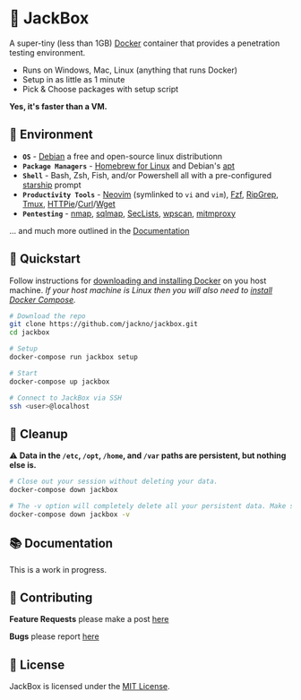 # 🧨 JackBox

A super-tiny (less than 1GB) [Docker](https://www.docker.com) container that provides a penetration testing environment.

- Runs on Windows, Mac, Linux (anything that runs Docker)
- Setup in as little as 1 minute
- Pick & Choose packages with setup script

**Yes, it's faster than a VM.**

## 🎡 Environment
- **`OS`** - [Debian](https://www.debian.org) a free and open-source linux distributionn
- **`Package Managers`** - [Homebrew for Linux](https://brew.sh/) and Debian's [apt](https://wiki.debian.org/DebianRepository)
- **`Shell`** - Bash, Zsh, Fish, and/or Powershell all with a pre-configured [starship](https://github.com/starship/starship) prompt
- **`Productivity Tools`** - [Neovim](https://neovim.io/) (symlinked to `vi` and `vim`), [Fzf](https://github.com/junegunn/fzf), [RipGrep](https://github.com/BurntSushi/ripgrep), [Tmux](https://github.com/tmux/tmux/wiki), [HTTPie](https://httpie.io)/[Curl](https://curl.se)/[Wget](https://www.gnu.org/software/wget/)
- **`Pentesting`** - [nmap](https://nmap.org/), [sqlmap](http://sqlmap.org/), [SecLists](https://github.com/danielmiessler/SecLists), [wpscan](https://github.com/wpscanteam/wpscan), [mitmproxy](https://mitmproxy.org/)

... and much more outlined in the [Documentation](#-documentation)

## 🚀 Quickstart
Follow instructions for [downloading and installing Docker](https://docs.docker.com/get-docker/) on you host machine. *If your host machine is Linux then you will also need to [install Docker Compose](https://docs.docker.com/compose/install/).*

```bash
# Download the repo
git clone https://github.com/jackno/jackbox.git
cd jackbox
```

```bash
# Setup
docker-compose run jackbox setup

# Start
docker-compose up jackbox
```

```bash
# Connect to JackBox via SSH
ssh <user>@localhost
```

## 🧼 Cleanup
⚠️ **Data in the `/etc`, `/opt`, `/home`, and `/var` paths are persistent, but nothing else is.**

```bash
# Close out your session without deleting your data.
docker-compose down jackbox
```

```bash
# The -v option will completely delete all your persistent data. Make sure you back up sensitive files.
docker-compose down jackbox -v
```

## 📚 Documentation
This is a work in progress.

## 🤝 Contributing
**Feature Requests** please make a post [here](#)

**Bugs** please report [here](#)

## 📃 License
JackBox is licensed under the [MIT License](https://github.com/jackno/jackbox/blob/main/LICENSE).
